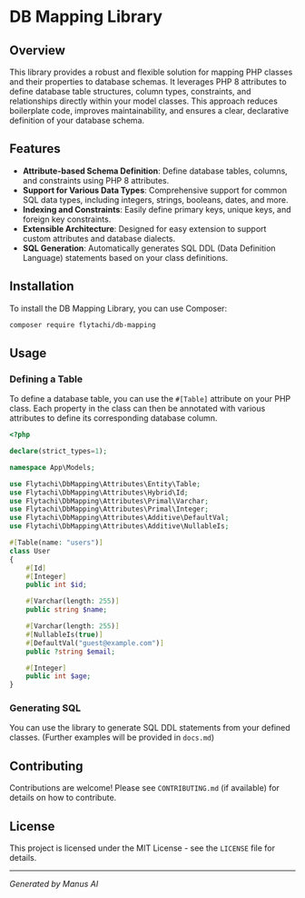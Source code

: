 # DB Mapping Library

## Overview

This library provides a robust and flexible solution for mapping PHP classes and their properties to database schemas. It leverages PHP 8 attributes to define database table structures, column types, constraints, and relationships directly within your model classes. This approach reduces boilerplate code, improves maintainability, and ensures a clear, declarative definition of your database schema.

## Features

- **Attribute-based Schema Definition**: Define database tables, columns, and constraints using PHP 8 attributes.
- **Support for Various Data Types**: Comprehensive support for common SQL data types, including integers, strings, booleans, dates, and more.
- **Indexing and Constraints**: Easily define primary keys, unique keys, and foreign key constraints.
- **Extensible Architecture**: Designed for easy extension to support custom attributes and database dialects.
- **SQL Generation**: Automatically generates SQL DDL (Data Definition Language) statements based on your class definitions.

## Installation

To install the DB Mapping Library, you can use Composer:

```bash
composer require flytachi/db-mapping
```

## Usage

### Defining a Table

To define a database table, you can use the `#[Table]` attribute on your PHP class. Each property in the class can then be annotated with various attributes to define its corresponding database column.

```php
<?php

declare(strict_types=1);

namespace App\Models;

use Flytachi\DbMapping\Attributes\Entity\Table;
use Flytachi\DbMapping\Attributes\Hybrid\Id;
use Flytachi\DbMapping\Attributes\Primal\Varchar;
use Flytachi\DbMapping\Attributes\Primal\Integer;
use Flytachi\DbMapping\Attributes\Additive\DefaultVal;
use Flytachi\DbMapping\Attributes\Additive\NullableIs;

#[Table(name: "users")]
class User
{
    #[Id]
    #[Integer]
    public int $id;

    #[Varchar(length: 255)]
    public string $name;

    #[Varchar(length: 255)]
    #[NullableIs(true)]
    #[DefaultVal("guest@example.com")]
    public ?string $email;

    #[Integer]
    public int $age;
}

```

### Generating SQL

You can use the library to generate SQL DDL statements from your defined classes. (Further examples will be provided in `docs.md`)

## Contributing

Contributions are welcome! Please see `CONTRIBUTING.md` (if available) for details on how to contribute.

## License

This project is licensed under the MIT License - see the `LICENSE` file for details.

---

*Generated by Manus AI*

